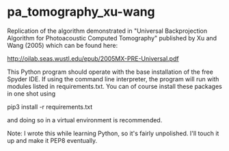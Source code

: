 # pa_tomography_xu-wang
Replication of the algorithm demonstrated in "Universal Backprojection Algorithm for Photoacoustic Computed Tomography" published by Xu and Wang (2005) which can be found here:

http://oilab.seas.wustl.edu/epub/2005MX-PRE-Universal.pdf

This Python program should operate with the base installation of the free Spyder IDE. If using the command line interpreter, the program will run with modules listed in requirements.txt. You can of course install these packages in one shot using 

pip3 install -r requirements.txt

and doing so in a virtual environment is recommended.

Note: I wrote this while learning Python, so it's fairly unpolished. I'll touch it up and make it PEP8 eventually.
